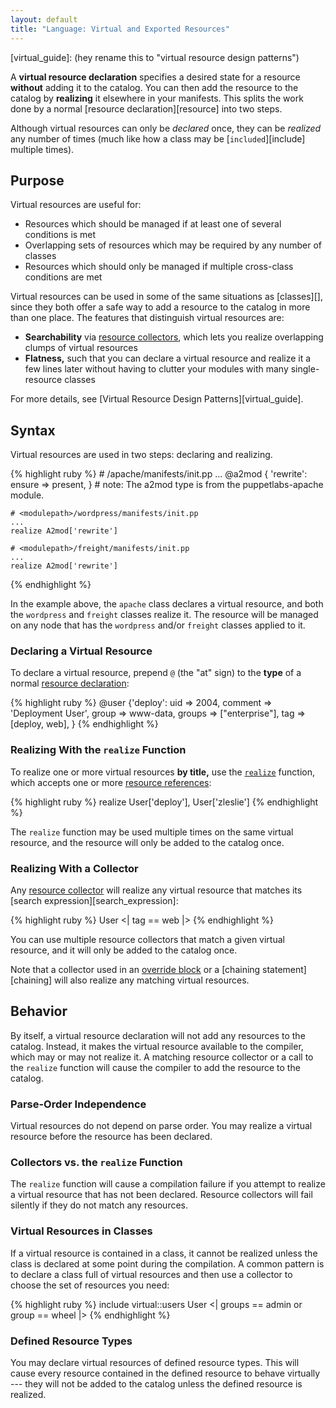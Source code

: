 ```yaml
---
layout: default
title: "Language: Virtual and Exported Resources"
---
```


<!-- TODO -->
[resources]: ./lang_resources.html
[references]: 
[classes]: 
[realize_function]: 
[include]: 
[collectors]: 
[search_expression]: 
[override]: 
[chaining]: 
[virtual_guide]: (hey rename this to "virtual resource design patterns")


A **virtual resource declaration** specifies a desired state for a resource **without** adding it to the catalog. You can then add the resource to the catalog by **realizing** it elsewhere in your manifests. This splits the work done by a normal [resource declaration][resource] into two steps. 

Although virtual resources can only be _declared_ once, they can be _realized_ any number of times (much like how a class may be [`included`][include] multiple times). 

Purpose
-----

Virtual resources are useful for:

* Resources which should be managed if at least one of several conditions is met
* Overlapping sets of resources which may be required by any number of classes
* Resources which should only be managed if multiple cross-class conditions are met

Virtual resources can be used in some of the same situations as [classes][], since they both offer a safe way to add a resource to the catalog in more than one place. The features that distinguish virtual resources are:

* **Searchability** via [resource collectors][collectors], which lets you realize overlapping clumps of virtual resources
* **Flatness,** such that you can declare a virtual resource and realize it a few lines later without having to clutter your modules with many single-resource classes

For more details, see [Virtual Resource Design Patterns][virtual_guide].

Syntax
-----

Virtual resources are used in two steps: declaring and realizing. 

{% highlight ruby %}
    # <modulepath>/apache/manifests/init.pp
    ...
    @a2mod { 'rewrite':
      ensure => present,
    } # note: The a2mod type is from the puppetlabs-apache module.
    
    # <modulepath>/wordpress/manifests/init.pp
    ...
    realize A2mod['rewrite']
    
    # <modulepath>/freight/manifests/init.pp
    ...
    realize A2mod['rewrite']
{% endhighlight %}

In the example above, the `apache` class declares a virtual resource, and both the `wordpress` and `freight` classes realize it. The resource will be managed on any node that has the `wordpress` and/or `freight` classes applied to it.

### Declaring a Virtual Resource

To declare a virtual resource, prepend `@` (the "at" sign) to the **type** of a normal [resource declaration][resources]:

{% highlight ruby %}
    @user {'deploy':
      uid     => 2004,
      comment => 'Deployment User',
      group   => www-data,
      groups  => ["enterprise"],
      tag     => [deploy, web],
    }
{% endhighlight %}

### Realizing With the `realize` Function

To realize one or more virtual resources **by title,** use the [`realize`][realize_function] function, which accepts one or more [resource references][references]:

{% highlight ruby %}
    realize User['deploy'], User['zleslie']
{% endhighlight %}

The `realize` function may be used multiple times on the same virtual resource, and the resource will only be added to the catalog once.

### Realizing With a Collector

Any [resource collector][collectors] will realize any virtual resource that matches its [search expression][search_expression]:

{% highlight ruby %}
    User <| tag == web |>
{% endhighlight %}

You can use multiple resource collectors that match a given virtual resource, and it will only be added to the catalog once. 

Note that a collector used in an [override block][override] or a [chaining statement][chaining] will also realize any matching virtual resources. 


Behavior
-----

By itself, a virtual resource declaration will not add any resources to the catalog. Instead, it makes the virtual resource available to the compiler, which may or may not realize it. A matching resource collector or a call to the `realize` function will cause the compiler to add the resource to the catalog. 

### Parse-Order Independence

Virtual resources do not depend on parse order. You may realize a virtual resource before the resource has been declared. 

### Collectors vs. the `realize` Function

The `realize` function will cause a compilation failure if you attempt to realize a virtual resource that has not been declared. Resource collectors will fail silently if they do not match any resources. 

### Virtual Resources in Classes

If a virtual resource is contained in a class, it cannot be realized unless the class is declared at some point during the compilation. A common pattern is to declare a class full of virtual resources and then use a collector to choose the set of resources you need:

{% highlight ruby %}
    include virtual::users
    User <| groups == admin or group == wheel |>
{% endhighlight %}

### Defined Resource Types

You may declare virtual resources of defined resource types. This will cause every resource contained in the defined resource to behave virtually --- they will not be added to the catalog unless the defined resource is realized.

